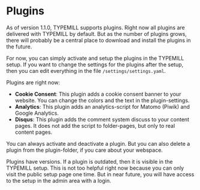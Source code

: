 # Plugins

As of version 1.1.0, TYPEMILL supports plugins. Right now all plugins are delivered with TYPEMILL by default. But as the number of plugins grows, there will probably be a central place to download and install the plugins in the future.

For now, you can simply activate and setup the plugins in the TYPEMILL setup. If you want to change the settings for the plugins after the setup, then you can edit everything in the file `/settings/settings.yaml`.

Plugins are right now:

* **Cookie Consent**: This plugin adds a cookie consent banner to your website. You can change the colors and the text in the plugin-settings.
* **Analytics**: This plugin adds an analytics-script for Matomo (Piwik) and Google Analytics.
* **Disqus**: This plugin adds the comment system discuss to your content pages. It does not add the script to folder-pages, but only to real content pages.

You can always activate and deactivate a plugin. But you can also delete a plugin from the plugin-folder, if you care about your webspace.

Plugins have versions. If a plugin is outdated, then it is visible in the TYPEMILL setup. This is not too helpful right now because you can only visit the public setup page one time. But in near future, you will have access to the setup in the admin area with a login.
